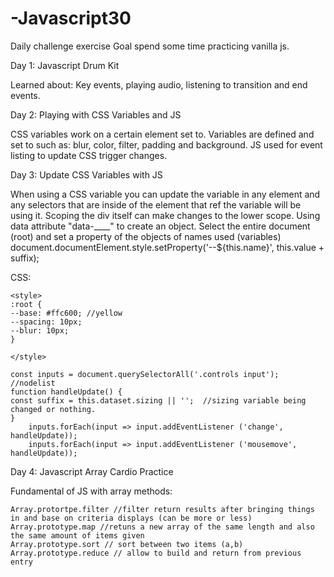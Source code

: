 # -Javascript30
Daily challenge exercise
Goal spend some time practicing vanilla js.

Day 1:
Javascript Drum Kit

Learned about: Key events, playing audio, listening to transition and end events.

Day 2:
Playing with CSS Variables and JS

CSS variables work on a certain element set to. Variables are defined and set to such as: blur, color, filter, padding and background. JS used for event listing to update CSS trigger changes.

Day 3: 
Update CSS Variables with JS

When using a CSS variable you can update the variable in any element and any selectors that are inside of the
element that ref the variable will be using it.  Scoping the div itself can make changes to the lower scope. 
Using data attribute "data-____" to create an object. Select the entire document (root) and set a property of the 
objects of names used (variables) document.documentElement.style.setProperty('--${this.name}', this.value + suffix);

CSS:
```
<style>
:root {
--base: #ffc600; //yellow
--spacing: 10px;
--blur: 10px;
}

</style>

const inputs = document.querySelectorAll('.controls input'); //nodelist
function handleUpdate() {
const suffix = this.dataset.sizing || '';  //sizing variable being changed or nothing.
}
	inputs.forEach(input => input.addEventListener ('change', handleUpdate));
	inputs.forEach(input => input.addEventListener ('mousemove', handleUpdate));
```
	
Day 4: Javascript Array Cardio Practice

Fundamental of JS with array methods:

```
Array.protortpe.filter //filter return results after bringing things in and base on criteria displays (can be more or less)
Array.prototype.map //retuns a new array of the same length and also the same amount of items given
Array.prototype.sort // sort between two items (a,b)
Array.prototype.reduce // allow to build and return from previous entry
```



